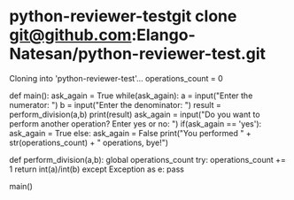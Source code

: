 # python-reviewer-testgit clone git@github.com:Elango-Natesan/python-reviewer-test.git

Cloning into 'python-reviewer-test'...
operations_count = 0

def main():
    ask_again = True
    while(ask_again):
        a = input("Enter the numerator: ")
        b = input("Enter the denominator: ")
        result = perform_division(a,b)
        print(result)
        ask_again = input("Do you want to perform another operation? Enter yes or no: ")
        if(ask_again == 'yes'):
            ask_again = True
        else:
            ask_again = False
            print("You performed " + str(operations_count) + " operations, bye!")


def perform_division(a,b):
    global operations_count
    try:
        operations_count += 1
        return int(a)/int(b)
    except Exception as e:
        pass


main()
